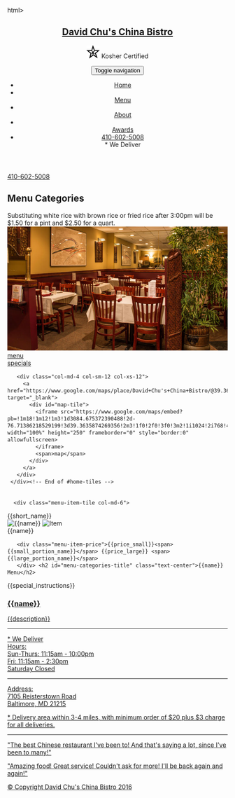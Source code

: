 html> 
 <html lang="en"> 
   <head> 
     <meta charset="utf-8"> 
     <meta http-equiv="X-UA-Compatible" content="IE=edge"> 
     <meta name="viewport" content="width=device-width, initial-scale=1"> 
     <title>David Chu's China Bistro</title> 
     <link rel="stylesheet" href="css/bootstrap.css"
     <link rel="stylesheet" href="css/bootstrap.min.css"> 
     <link rel="stylesheet" href="css/styles.css"> 
     <link href='https://fonts.googleapis.com/css?family=Oxygen:400,300,700' rel='stylesheet' type='text/css'> 
     <link href='https://fonts.googleapis.com/css?family=Lora' rel='stylesheet' type='text/css'> 
   </head> 
 <body> 
   <header> 
     <nav id="header-nav" class="navbar navbar-default"> 
       <div class="container"> 
         <div class="navbar-header"> 
           <a href="index.html" class="pull-left visible-md visible-lg"> 
             <div id="logo-img" alt="Logo image"></div> 
           </a> 
            <div class="navbar-brand"> 
            <a href="index.html"><h1>David Chu's China Bistro</h1></a> 
             <p> 
               <img src="images/star-k-logo.png" alt="Kosher certification"> 
               <span>Kosher Certified</span> 
             </p> 
           </div> 
          <button id="navbarToggle" type="button" class="navbar-toggle collapsed" data-toggle="collapse" data-target="#collapsable-nav" aria-expanded="false"> 
             <span class="sr-only">Toggle navigation</span> 
             <span class="icon-bar"></span> 
             <span class="icon-bar"></span> 
             <span class="icon-bar"></span> 
           </button> 
         </div> 
           <div id="collapsable-nav" class="collapse navbar-collapse"> 
            <ul id="nav-list" class="nav navbar-nav navbar-right"> 
             <li id="navHomeButton" class="visible-xs active"> 
               <a href="index.html"> 
                 <span class="glyphicon glyphicon-home"></span> Home</a> 
             </li> 
             <li id="navMenuButton"> 
               <a href="#" onclick="$dc.loadMenuCategories();"> 
                 <span class="glyphicon glyphicon-cutlery"></span><br class="hidden-xs"> Menu</a> 
             </li> 
             <li> 
               <a href="#"> 
                 <span class="glyphicon glyphicon-info-sign"></span><br class="hidden-xs"> About</a> 
             </li> 
             <li> 
               <a href="#"> 
                 <span class="glyphicon glyphicon-certificate"></span><br class="hidden-xs"> Awards</a> 
             </li> 
             <li id="phone" class="hidden-xs"> 
               <a href="tel:410-602-5008"> 
                 <span>410-602-5008</span></a><div>* We Deliver</div> 
             </li> 
           </ul><!-- #nav-list --> 
         </div><!-- .collapse .navbar-collapse --> 
       </div><!-- .container --> 
     </nav><!-- #header-nav --> 
  </header> 
    <div id="call-btn" class="visible-xs"> 
     <a class="btn" href="tel:410-602-5008"> 
     <span class="glyphicon glyphicon-earphone"></span> 
     410-602-5008 
     </a> 
   </div> 
   <h2 id="menu-categories-title" class="text-center">Menu Categories</h2> 
 <div class="text-center"> 
   Substituting white rice with brown rice or fried rice after 3:00pm will be $1.50 for a pint and $2.50 for a quart. 
 </div>
   <div class="jumbotron"> 
      <img src="images/jumbotron_768.jpg" alt="Picture of restaurant" class="img-responsive visible-xs"> 
     </div> 
    <div id="home-tiles" class="row"> 
       <div class="col-md-4 col-sm-6 col-xs-12"> 
         <a href="#" onclick="$dc.loadMenuCategories();"><div id="menu-tile"><span>menu</span></div></a> 
       </div> 
       <div class="col-md-4 col-sm-6 col-xs-12"> 
         <a href="#" onclick="$dc.loadMenuItems({{randomCategoryShortName}});"> 
           <div id="specials-tile"><span>specials</span></div> 
         </a> 
       </div> 
       
       <div class="col-md-4 col-sm-12 col-xs-12"> 
         <a href="https://www.google.com/maps/place/David+Chu's+China+Bistro/@39.3635874,-76.7138622,17z/data=!4m6!1m3!3m2!1s0x89c81a14e7817803:0xab20a0e99daa17ea!2sDavid+Chu's+China+Bistro!3m1!1s0x89c81a14e7817803:0xab20a0e99daa17ea" target="_blank"> 
           <div id="map-tile"> 
             <iframe src="https://www.google.com/maps/embed?pb=!1m18!1m12!1m3!1d3084.675372390488!2d-76.71386218529199!3d39.3635874269356!2m3!1f0!2f0!3f0!3m2!1i1024!2i768!4f13.1!3m3!1m2!1s0x89c81a14e7817803%3A0xab20a0e99daa17ea!2sDavid+Chu&#39;s+China+Bistro!5e0!3m2!1sen!2sus!4v1452824864156" width="100%" height="250" frameborder="0" style="border:0" allowfullscreen>
             </iframe> 
             <span>map</span> 
           </div> 
         </a> 
       </div> 
     </div><!-- End of #home-tiles --> 

     
      <div class="menu-item-tile col-md-6"> 
   <div class="row"> 
     <div class="col-sm-5"> 
       <div class="menu-item-photo"> 
         <div>{{short_name}}</div>  <div class="category-tile"> 
       <img width="200" height="200" src="images/menu/{{short_name}}/{{short_name}}.jpg" alt="{{name}}">  <img class="img-responsive" width="250" height="150" src="images/menu/{{catShortName}}/{{short_name}}.jpg" alt="Item"> 
       </div> 
       <span>{{name}}</span> 
     </div> 
   </a> 
 </div>
        
       <div class="menu-item-price">{{price_small}}<span> {{small_portion_name}}</span> {{price_large}} <span>{{large_portion_name}}</span>
       </div> <h2 id="menu-categories-title" class="text-center">{{name}} Menu</h2> 
 <div class="text-center">{{special_instructions}}<div class="col-md-3 col-sm-4 col-xs-6 col-xxs-12"> 
   <a href="#" onclick="$dc.loadMenuItems('{{short_name}}');"> <div class="menu-item-description col-sm-7"> 
       <h3 class="menu-item-title">{{name}}</h3> 
       <p class="menu-item-details">{{description}}</p> 
     </div>
    </div> 
     </div> 
      </div> 
   <hr class="visible-xs"> 
 </div> 
 
 


   <div id="xs-deliver" class="text-center visible-xs">* We Deliver</div> 
   <div id="main-content" class="container"></div> 
   <footer class="panel-footer"> 
     <div class="container"> 
       <div class="row"> 
         <section id="hours" class="col-sm-4"> 
           <span>Hours:</span><br> 
           Sun-Thurs: 11:15am - 10:00pm<br> 
           Fri: 11:15am - 2:30pm<br> 
           Saturday Closed 
           <hr class="visible-xs"> 
         </section> 
         <section id="address" class="col-sm-4"> 
           <span>Address:</span><br> 
           7105 Reisterstown Road<br> 
           Baltimore, MD 21215 
           <p>* Delivery area within 3-4 miles, with minimum order of $20 plus $3 charge for all deliveries.</p> 
           <hr class="visible-xs"> 
         </section> 
         <section id="testimonials" class="col-sm-4"> 
           <p>"The best Chinese restaurant I've been to! And that's saying a lot, since I've been to many!"</p> 
           <p>"Amazing food! Great service! Couldn't ask for more! I'll be back again and again!"</p> 
         </section> 
       </div> 
       <div class="text-center">&copy; Copyright David Chu's China Bistro 2016</div> 
     </div> 
   </footer> 
   <!-- jQuery (Bootstrap JS plugins depend on it) --> 
   <script src="js/jquery-2.1.4.min.js"></script> 
   <script src="js/bootstrap.min.js"></script> 
   <script src="js/ajax-utils.js"></script> 
   <script src="js/script.js"></script>
   <script src="js/npm.js"></script> 
 </body> 
</html> 
